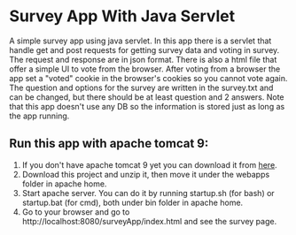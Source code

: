 # Survey App With Java Servlet
A simple survey app using java servlet. 
In this app there is a servlet that handle get and post requests for getting survey data and voting in survey. The request and response are in json format.
There is also a html file that offer a simple UI to vote from the browser.
After voting from a browser the app set a "voted" cookie in the browser's cookies so you cannot vote again.
The question and options for the survey are written in the survey.txt and can be changed, 
but there should be at least question and 2 answers. 
Note that this app doesn't use any DB so the information is stored just as long as the app running.

## Run this app with apache tomcat 9:
1. If you don't have apache tomcat 9 yet you can download it from [here](https://tomcat.apache.org/download-90.cgi).
2. Download this project and unzip it, then move it under the webapps folder in apache home.
3. Start apache server. You can do it by running startup.sh (for bash) or startup.bat (for cmd), both under bin folder in apache home.
4. Go to your browser and go to http://localhost:8080/surveyApp/index.html and see the survey page.
